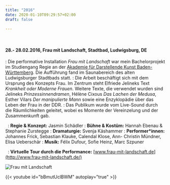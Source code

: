 ```yaml
---
title: "2016"
date: 2020-01-10T09:29:57+02:00
draft: false

---
```

&nbsp;

#### **28.- 28.02.2016, Frau mit Landschaft, Stadtbad, Ludwigsburg, DE**
:   Die performative Installation *Frau mit Landschaft* war mein Bachelorprojekt im Studiengang Regie an der [Akademie für Darstellende Kunst Baden- Württemberg](https://adk-bw.de/). Die Aufführung fand im Saunabereich des alten Ludwigsburger Stadtbads statt. :   Die Arbeit beschäftigt sich mit dem Ursprung des Konzepts Frau. Im Zentrum steht Elfriede Jelineks Text *Krankheit oder Moderne Frauen*. Weitere Texte, die verwendet wurden sind Jelineks *Prinzessinnendramen*, Hélène Cixous *Das Lachen der Medusa*, Esther Vilars *Der manipulierte Mann* sowie eine Enzyklopädie über das Leben der Frau in der DDR.
:   Das Publikum wurde vom Live-Sound durch die Räumlichkeiten geleitet, wobei es Momente der Vereinzelung und der Zusammenkunft gab.

&nbsp;
:   **Regie & Konzept:** Jasmin Schädler
:   **Bühne & Kostüm:** Hannah Ebenau & Stephanie Zurstegge
:   **Dramaturgie:** Svenja Käshammer
:   **Performer*innen:** Johannes Frick, Sebastian Klauke, Calendal Klose, Ann- Christin Mündner, Elisa Ueberschär
:   **Musik:** Félix Dufour, Sofie Heinz, Marc Szpuner 

&nbsp;
:   **Virtuelle Tour durch die Performance:** [www.frau-mit-landschaft.de](http://www.frau-mit-landschaft.de/)

![Frau mit Landschaft](/upcoming/fml.png)

{{< youtube id="bBmutUclBWM" autoplay="true" >}}